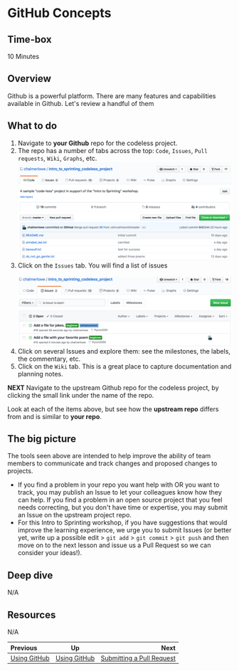 # GitHub Concepts

## Time-box

10 Minutes

## Overview

Github is a powerful platform. There are many features and capabilities available in Github. Let's review a handful of them


## What to do

1. Navigate to **your Github** repo for the codeless project.
1. The repo has a number of tabs across the top: `Code`, `Issues`, `Pull requests`, `Wiki`, `Graphs`, etc.
![Codeless Repo](images/github_codeless_repo.png)
1. Click on the `Issues` tab. You will find a list of issues<br><br>
![Issues tab](images/github_issues.png)
1. Click on several Issues and explore them: see the milestones, the labels, the commentary, etc.
1. Click on the `Wiki` tab. This is a great place to capture documentation and planning notes.

**NEXT** Navigate to the upstream Github repo for the codeless project, by clicking the small link under the name of the repo.

Look at each of the items above, but see how the **upstream repo** differs from and is similar to **your repo**.

## The big picture

The tools seen above are intended to help improve the ability of team members to communicate and track changes and proposed changes to projects.

* If you find a problem in your repo you want help with OR you want to track, you may publish an Issue to let your colleagues know how they can help. If you find a problem in an open source project that you feel needs correcting, but you don't have time or expertise, you may submit an Issue on the upstream project repo.
* For this Intro to Sprinting workshop, if you have suggestions that would improve the learning experience, we urge you to submit Issues (or better yet, write up a possible edit > `git add` > `git commit` > `git push` and then move on to the next lesson and issue us a Pull Request so we can consider your ideas!).

## Deep dive

N/A

## Resources

N/A

| Previous | Up | Next |
|:---------|:---:|-----:|
| [Using GitHub](./github_overview.md) | [Using GitHub](./github_overview.md) | [Submitting a Pull Request](./github_submit_pull_request.md) |
